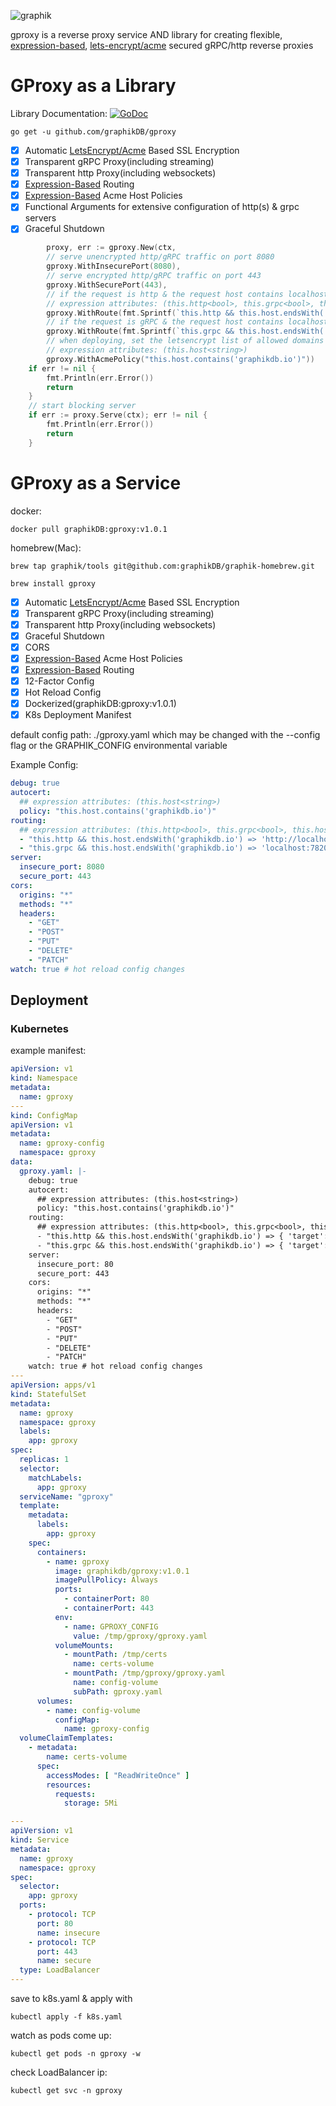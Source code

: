 ![graphik](https://github.com/graphikDB/assets/blob/master/branding/graphik-logo.jpg?raw=true)

gproxy is a reverse proxy service AND library for creating flexible, [expression-based]((github.com/graphikDB/trigger)), [lets-encrypt/acme]((https://letsencrypt.org/)) secured gRPC/http reverse proxies    
  
# GProxy as a Library

Library Documentation: [![GoDoc](https://godoc.org/github.com/graphikDB/gproxy?status.svg)](https://godoc.org/github.com/graphikDB/gproxy)


    go get -u github.com/graphikDB/gproxy


- [x] Automatic [LetsEncrypt/Acme](https://letsencrypt.org/) Based SSL Encryption
- [x] Transparent gRPC Proxy(including streaming)
- [x] Transparent http Proxy(including websockets)
- [x] [Expression-Based](github.com/graphikDB/trigger) Routing
- [x] [Expression-Based](github.com/graphikDB/trigger) Acme Host Policies
- [x] Functional Arguments for extensive configuration of http(s) & grpc servers
- [x] Graceful Shutdown

```go
        proxy, err := gproxy.New(ctx,
		// serve unencrypted http/gRPC traffic on port 8080
		gproxy.WithInsecurePort(8080),
		// serve encrypted http/gRPC traffic on port 443
		gproxy.WithSecurePort(443),
		// if the request is http & the request host contains localhost, proxy to the target http server
		// expression attributes: (this.http<bool>, this.grpc<bool>, this.host<string>, this.headers<map>, this.path<string>)
        gproxy.WithRoute(fmt.Sprintf(`this.http && this.host.endsWith('graphikdb.io') => "%s"`, httpServer.URL)),
        // if the request is gRPC & the request host contains localhost, proxy to the target gRPC server
		gproxy.WithRoute(fmt.Sprintf(`this.grpc && this.host.endsWith('graphikdb.io') => "%s"`, grpcServer.URL)),
		// when deploying, set the letsencrypt list of allowed domains
		// expression attributes: (this.host<string>)
        gproxy.WithAcmePolicy("this.host.contains('graphikdb.io')"))
	if err != nil {
		fmt.Println(err.Error())
		return
	}
    // start blocking server
	if err := proxy.Serve(ctx); err != nil {
		fmt.Println(err.Error())
		return
	}
```

# GProxy as a Service

docker:

    docker pull graphikDB:gproxy:v1.0.1
    
homebrew(Mac):

    brew tap graphik/tools git@github.com:graphikDB/graphik-homebrew.git

    brew install gproxy

- [x] Automatic [LetsEncrypt/Acme](https://letsencrypt.org/) Based SSL Encryption
- [x] Transparent gRPC Proxy(including streaming)
- [x] Transparent http Proxy(including websockets)
- [x] Graceful Shutdown
- [x] CORS
- [x] [Expression-Based](github.com/graphikDB/trigger) Acme Host Policies
- [x] [Expression-Based](github.com/graphikDB/trigger) Routing
- [x] 12-Factor Config
- [x] Hot Reload Config
- [x] Dockerized(graphikDB:gproxy:v1.0.1)
- [x] K8s Deployment Manifest
    
default config path: ./gproxy.yaml which may be changed with the --config flag or the GRAPHIK_CONFIG environmental variable

Example Config:

```yaml
debug: true
autocert:
  ## expression attributes: (this.host<string>)
  policy: "this.host.contains('graphikdb.io')"
routing:
  ## expression attributes: (this.http<bool>, this.grpc<bool>, this.host<string>, this.headers<map>, this.path<string>)
  - "this.http && this.host.endsWith('graphikdb.io') => 'http://localhost:7821'"
  - "this.grpc && this.host.endsWith('graphikdb.io') => 'localhost:7820'"
server:
  insecure_port: 8080
  secure_port: 443
cors:
  origins: "*"
  methods: "*"
  headers:
    - "GET"
    - "POST"
    - "PUT"
    - "DELETE"
    - "PATCH"
watch: true # hot reload config changes
```

## Deployment

### Kubernetes

example manifest:
```yaml
apiVersion: v1
kind: Namespace
metadata:
  name: gproxy
---
kind: ConfigMap
apiVersion: v1
metadata:
  name: gproxy-config
  namespace: gproxy
data:
  gproxy.yaml: |-
    debug: true
    autocert:
      ## expression attributes: (this.host<string>)
      policy: "this.host.contains('graphikdb.io')"
    routing:
      ## expression attributes: (this.http<bool>, this.grpc<bool>, this.host<string>, this.headers<map>, this.path<string>)
      - "this.http && this.host.endsWith('graphikdb.io') => { 'target': 'http://localhost:7821' }"
      - "this.grpc && this.host.endsWith('graphikdb.io') => { 'target': 'localhost:7820' }"
    server:
      insecure_port: 80
      secure_port: 443
    cors:
      origins: "*"
      methods: "*"
      headers:
        - "GET"
        - "POST"
        - "PUT"
        - "DELETE"
        - "PATCH"
    watch: true # hot reload config changes
---
apiVersion: apps/v1
kind: StatefulSet
metadata:
  name: gproxy
  namespace: gproxy
  labels:
    app: gproxy
spec:
  replicas: 1
  selector:
    matchLabels:
      app: gproxy
  serviceName: "gproxy"
  template:
    metadata:
      labels:
        app: gproxy
    spec:
      containers:
        - name: gproxy
          image: graphikdb/gproxy:v1.0.1
          imagePullPolicy: Always
          ports:
            - containerPort: 80
            - containerPort: 443
          env:
            - name: GPROXY_CONFIG
              value: /tmp/gproxy/gproxy.yaml
          volumeMounts:
            - mountPath: /tmp/certs
              name: certs-volume
            - mountPath: /tmp/gproxy/gproxy.yaml
              name: config-volume
              subPath: gproxy.yaml
      volumes:
        - name: config-volume
          configMap:
            name: gproxy-config
  volumeClaimTemplates:
    - metadata:
        name: certs-volume
      spec:
        accessModes: [ "ReadWriteOnce" ]
        resources:
          requests:
            storage: 5Mi

---
apiVersion: v1
kind: Service
metadata:
  name: gproxy
  namespace: gproxy
spec:
  selector:
    app: gproxy
  ports:
    - protocol: TCP
      port: 80
      name: insecure
    - protocol: TCP
      port: 443
      name: secure
  type: LoadBalancer
---

```

save to k8s.yaml & apply with 

    kubectl apply -f k8s.yaml
    
    
watch as pods come up:

    kubectl get pods -n gproxy -w
    

check LoadBalancer ip:

    kubectl get svc -n gproxy

